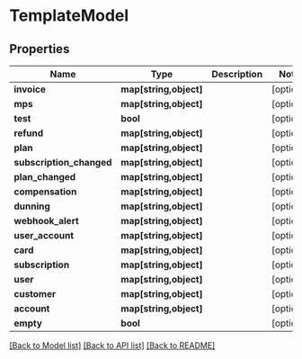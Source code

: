 # TemplateModel

## Properties
Name | Type | Description | Notes
------------ | ------------- | ------------- | -------------
**invoice** | **map[string,object]** |  | [optional] 
**mps** | **map[string,object]** |  | [optional] 
**test** | **bool** |  | [optional] 
**refund** | **map[string,object]** |  | [optional] 
**plan** | **map[string,object]** |  | [optional] 
**subscription_changed** | **map[string,object]** |  | [optional] 
**plan_changed** | **map[string,object]** |  | [optional] 
**compensation** | **map[string,object]** |  | [optional] 
**dunning** | **map[string,object]** |  | [optional] 
**webhook_alert** | **map[string,object]** |  | [optional] 
**user_account** | **map[string,object]** |  | [optional] 
**card** | **map[string,object]** |  | [optional] 
**subscription** | **map[string,object]** |  | [optional] 
**user** | **map[string,object]** |  | [optional] 
**customer** | **map[string,object]** |  | [optional] 
**account** | **map[string,object]** |  | [optional] 
**empty** | **bool** |  | [optional] 

[[Back to Model list]](../../README.md#documentation-for-models) [[Back to API list]](../../README.md#documentation-for-api-endpoints) [[Back to README]](../../README.md)

